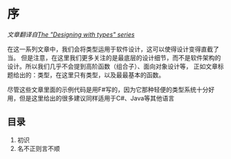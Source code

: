 # 序

*文章翻译自[The "Designing with types" series](https://fsharpforfunandprofit.com/series/designing-with-types.html)*


在这一系列文章中，我们会将类型运用于软件设计，这可以使得设计变得直截了当。
但是注意，在这里我们更多关注的是最底层的设计细节，而不是软件架构的设计。所以我们几乎不会提到高阶函数（组合子）、面向对象设计等，
正如文章标题给出的：类型，在这里只有类型，以及最最基本的函数。

尽管这些文章里面的示例代码是用F#写的，因为它那种轻便的类型系统十分好用，但是这里给出的很多建议同样适用于C#、Java等其他语言

## 目录

1. 初识
2. 名不正则言不顺
